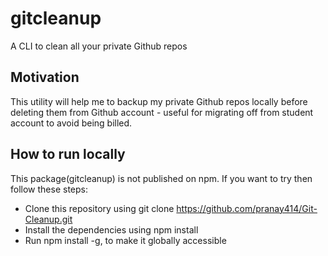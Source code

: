 # gitcleanup
A CLI to clean all your private Github repos

## Motivation
This utility will help me to backup my private Github repos locally before deleting them from Github account - useful for migrating off from student account to avoid being billed.

## How to run locally
This package(gitcleanup) is not published on npm. If you want to try then follow these steps:

* Clone this repository using git clone https://github.com/pranay414/Git-Cleanup.git
* Install the dependencies using npm install
* Run npm install -g, to make it globally accessible
